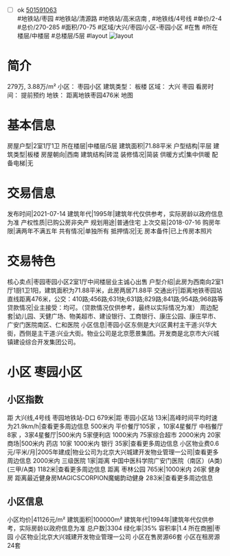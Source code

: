 - [ ] ok [501591063](https://bj.5i5j.com/ershoufang/501591063.html)  
 #地铁站/枣园 #地铁站/清源路 #地铁站/高米店南 ,  #地铁线/4号线
#单价/2-4 #总价/270-285 #面积/70-75   #区域/大兴/枣园/小区-枣园小区 #在售 #所在楼层/中楼层 #总楼层/5层 #layout 
![layout](http://image2a.5i5j.com/bdir/layout/d789738534d14e1db072706abce4b23f.jpg_P5.jpg) 
# 简介 
 279万,  3.88万/m² 
小区： 枣园小区
建筑类型： 板楼
区域： 大兴 枣园
看房时间： 提前预约
地铁： 距离地铁枣园476米 地图
# 基本信息 
 房屋户型|2室1厅1卫
所在楼层|中楼层/5层
建筑面积|71.88平米
户型结构|平层
建筑类型|板楼
房屋朝向|西南
建筑结构|砖混
装修情况|简装
供暖方式|集中供暖
配备电梯|无
# 交易信息 
 发布时间|2021-07-14
建筑年代|1995年|建筑年代仅供参考，实际房龄以政府信息为准
产权性质|已购公房非央产
规划用途|普通住宅
上次交易|2018-07-16
购房年限|满两年不满五年
共有情况|单独所有
抵押情况|无
房本备件|已上传房本照片
# 交易特色 
 核心卖点|枣园枣园小区2室1厅中间楼层业主诚心出售
户型介绍|此房为西南向2室1厅1厨1卫1阳，建筑面积为71.88平米，此房两居71.88平
交通出行|距离地铁枣园站直线距离476米，公交：410路;456路;631快;631路;829路;841路;954路;968路等
贷款情况|业主接受：均可。（贷款情况仅供参考，最终以实际情况为准）
周边配套|幼儿园、天健广场、物美超市、建设银行、工商银行、康庄公园、康庄早市、广安门医院南区、仁和医院
小区信息|枣园小区东侧是大兴区黄村主干道:兴华大街，西侧是主干道:兴业大街。物业公司是北京愿景集团。开发商是北京市大兴城镇建设综合开发集团公司。
# 小区 枣园小区
## 小区指数 
 距 大兴线,4号线 枣园地铁站-D口 679米|距 枣园小区站 13米|高峰时间平均时速为21.9km/h|查看更多周边信息
500米内 平价餐厅105家 ，10家4星餐厅
中档餐厅8家 ，3家4星餐厅|500米内 5家便利店
1000米内 75家综合超市
2000米内 20家商场|500米内 药店 10家
1000米内 银行 35家|查看更多周边信息
小区物业费0.6元/平米/月|2005年建成|物业公司为北京大兴城建开发物业管理一公司|查看更多周边信息
2000米内 三级医院 1家|距离 中国中医科学院广安门医院（南区）(A类) (三甲/A类) 1182米|查看更多周边信息
距离 枣林公园 765米|1000米内 26家 健身房
距离最近健身房MAGICSCORPION魔蝎韵动健身 283米|查看更多周边信息
## 小区信息 
 小区均价|41126元/m²
建筑面积|100000m²
建筑年代|1994年|建筑年代仅供参考，实际房龄以政府信息为准
总户数|3304
绿化率|35%
容积率|1.4
所在商圈|枣园
小区物业|北京大兴城建开发物业管理一公司
小区在售房源66套
小区在租房源24套
